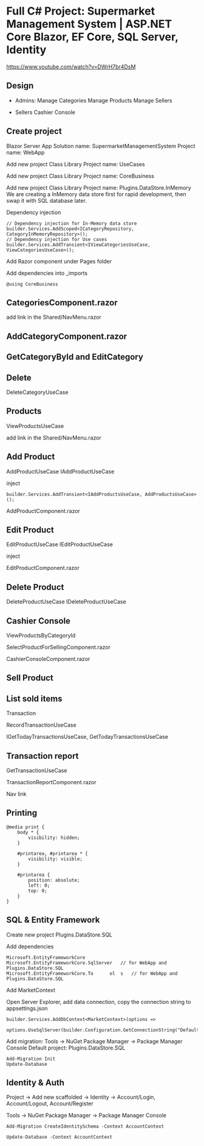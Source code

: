 # Full C# Project: Supermarket Management System | ASP.NET Core Blazor, EF Core, SQL Server, Identity
https://www.youtube.com/watch?v=DWrH7br4DsM

## Design
- Admins:
Manage Categories
Manage Products
Manage Sellers

- Sellers
Cashier Console


## Create project
Blazor Server App
Solution name: SupermarketManagementSystem
Project name: WebApp

Add new project
Class Library
Project name: UseCases

Add new project
Class Library
Project name: CoreBusiness

Add new project
Class Library
Project name: Plugins.DataStore.InMemory
We are creating a InMemory data store first for rapid development, then swap it with SQL database later.


Dependency injection
```
// Dependency injection for In-Memory data store
builder.Services.AddScoped<ICategoryRepository, CategoryInMemoryRepository>();
// Dependency injection for Use cases
builder.Services.AddTransient<IViewCategoriesUseCase, ViewCategoriesUseCase>();

```

Add Razor component under Pages folder

Add dependencies into _imports
```
@using CoreBusiness
```
## CategoriesComponent.razor
add link in the Shared/NavMenu.razor

## AddCategoryComponent.razor


## GetCategoryById and EditCategory 

## Delete
DeleteCategoryUseCase


## Products
ViewProductsUseCase

add link in the Shared/NavMenu.razor


## Add Product
AddProductUseCase
IAddProductUseCase

inject
```
builder.Services.AddTransient<IAddProductsUseCase, AddProductsUseCase>();
```

AddProductComponent.razor


## Edit Product
EditProductUseCase
IEditProductUseCase

inject

EditProductComponent.razor


## Delete Product
DeleteProductUseCase
IDeleteProductUseCase


## Cashier Console
ViewProductsByCategoryId

SelectProductForSellingComponent.razor

CashierConsoleComponent.razor


## Sell Product


## List sold items
Transaction

RecordTransactionUseCase

IGetTodayTransactionsUseCase, GetTodayTransactionsUseCase



## Transaction report
GetTransactionUseCase

TransactionReportComponent.razor

Nav link


## Printing
```
@media print {
    body * {
        visibility: hidden;
    }

    #printarea, #printarea * {
        visibility: visible;
    }

    #printarea {
        position: absolute;
        left: 0;
        top: 0;
    }
}
```

## SQL & Entity Framework
Create new project Plugins.DataStore.SQL

Add dependencies
```
Microsoft.EntityFrameworkCore
Microsoft.EntityFrameworkCore.SqlServer   // for WebApp and Plugins.DataStore.SQL
Microsoft.EntityFrameworkCore.To      ol  s   // for WebApp and Plugins.DataStore.SQL

```

Add MarketContext



Open Server Explorer, add data connection, copy the connection string to appsettings.json

```
builder.Services.AddDbContext<MarketContext>(options =>
    options.UseSqlServer(builder.Configuration.GetConnectionString("DefaultConnection")));
```

Add migration:
Tools -> NuGet Package Manager -> Package Manager Console
Default project: Plugins.DataStore.SQL
```
Add-Migration Init
Update-Database
```

## Identity & Auth
Project -> Add new scaffolded -> Identity -> Account/Login, Account/Logout, Account/Register


Tools -> NuGet Package Manager -> Package Manager Console
```
Add-Migration CreateIdentitySchema -Context AccountContext

Update-Database -Context AccountContext
```
